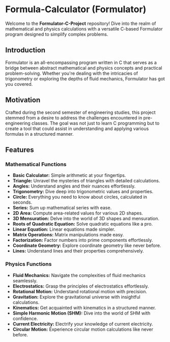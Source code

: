 # Formula-Calculator (Formulator)



Welcome to the **Formulator-C-Project** repository! Dive into the realm of mathematical and physics calculations with a versatile C-based Formulator program designed to simplify complex problems.

## Introduction

Formulator is an all-encompassing program written in C that serves as a bridge between abstract mathematical and physics concepts and practical problem-solving. Whether you're dealing with the intricacies of trigonometry or exploring the depths of fluid mechanics, Formulator has got you covered.

## Motivation

Crafted during the second semester of engineering studies, this project stemmed from a desire to address the challenges encountered in pre-engineering classes. The goal was not just to learn C programming but to create a tool that could assist in understanding and applying various formulas in a structured manner.

## Features

### Mathematical Functions

- **Basic Calculator:** Simple arithmetic at your fingertips.
- **Triangle:** Unravel the mysteries of triangles with detailed calculations.
- **Angles:** Understand angles and their nuances effortlessly.
- **Trigonometry:** Dive deep into trigonometric values and properties.
- **Circle:** Everything you need to know about circles, calculated in seconds.
- **Series:** Sum up mathematical series with ease.
- **2D Area:** Compute area-related values for various 2D shapes.
- **3D Mensuration:** Delve into the world of 3D shapes and mensuration.
- **Roots of Quadratic Equation:** Solve quadratic equations like a pro.
- **Linear Equation:** Linear equations made simpler.
- **Matrix Operations:** Matrix manipulations made easy.
- **Factorization:** Factor numbers into prime components effortlessly.
- **Coordinate Geometry:** Explore coordinate geometry like never before.
- **Lines:** Understand lines and their properties comprehensively.

### Physics Functions

- **Fluid Mechanics:** Navigate the complexities of fluid mechanics seamlessly.
- **Electrostatics:** Grasp the principles of electrostatics effortlessly.
- **Rotational Motion:** Understand rotational motion with precision.
- **Gravitation:** Explore the gravitational universe with insightful calculations.
- **Kinematics:** Get acquainted with kinematics in a structured manner.
- **Simple Harmonic Motion (SHM):** Dive into the world of SHM with confidence.
- **Current Electricity:** Electrify your knowledge of current electricity.
- **Circular Motion:** Experience circular motion calculations like never before.
